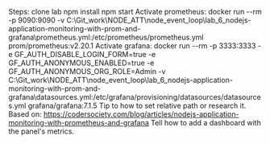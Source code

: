 Steps:
clone lab
npm install
npm start
Activate prometheus:
docker run --rm -p 9090:9090 -v C:\\Git_work\NODE_ATT\node_event_loop\lab_6_nodejs-application-monitoring-with-prom-and-grafana\prometheus.yml:/etc/prometheus/prometheus.yml  prom/prometheus:v2.20.1
Activate grafana:
docker run --rm -p 3333:3333 -e GF_AUTH_DISABLE_LOGIN_FORM=true -e GF_AUTH_ANONYMOUS_ENABLED=true -e GF_AUTH_ANONYMOUS_ORG_ROLE=Admin -v C:\\Git_work\NODE_ATT\node_event_loop\lab_6_nodejs-application-monitoring-with-prom-and-grafana\datasources.yml:/etc/grafana/provisioning/datasources/datasources.yml grafana/grafana:7.1.5
Tip to how to set relative path or research it.
Based on:
https://codersociety.com/blog/articles/nodejs-application-monitoring-with-prometheus-and-grafana
Tell how to add a dashboard with the panel's metrics.
